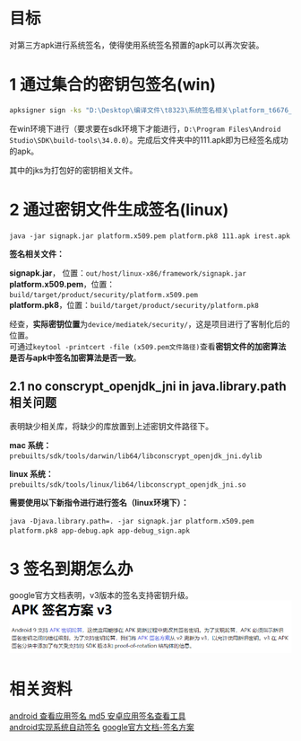 # 目标
对第三方apk进行系统签名，使得使用系统签名预置的apk可以再次安装。  

# 1 通过集合的密钥包签名(win)
```bash
apksigner sign -ks "D:\Desktop\编译文件\t8323\系统签名相关\platform_t6676_r0.jks" "D:\Desktop\编译文件\t8323\系统签名相关\111.apk"
```

在win环境下进行（要求要在sdk环境下才能进行，`D:\Program Files\Android Studio\SDK\build-tools\34.0.0`）。完成后文件夹中的111.apk即为已经签名成功的apk。  

其中的jks为打包好的密钥相关文件。  

# 2 通过密钥文件生成签名(linux)
`java -jar signapk.jar platform.x509.pem platform.pk8 111.apk irest.apk`

**签名相关文件：**

**signapk.jar**， 位置：`out/host/linux-x86/framework/signapk.jar`  
**platform.x509.pem**，位置：`build/target/product/security/platform.x509.pem`  
**platform.pk8**，位置：`build/target/product/security/platform.pk8`  

经查，**实际密钥位置**为`device/mediatek/security/`，这是项目进行了客制化后的位置。  
可通过`keytool -printcert -file (x509.pem文件路径)`查看**密钥文件的加密算法是否与apk中签名加密算法是否一致**。
## 2.1 no conscrypt_openjdk_jni in java.library.path相关问题
表明缺少相关库，将缺少的库放置到上述密钥文件路径下。  

**mac 系统：**  
`prebuilts/sdk/tools/darwin/lib64/libconscrypt_openjdk_jni.dylib`

**linux 系统：**  
`prebuilts/sdk/tools/linux/lib64/libconscrypt_openjdk_jni.so`

**需要使用以下新指令进行进行签名（linux环境下）：**

`java -Djava.library.path=. -jar signapk.jar platform.x509.pem platform.pk8 app-debug.apk app-debug_sign.apk`

# 3 签名到期怎么办
google官方文档表明，v3版本的签名支持密钥升级。  
![](img/Pasted%20image%2020231117114815.png)

# 相关资料
[android 查看应用签名 md5 安卓应用签名查看工具](https://blog.51cto.com/u_16099184/6929020)  
[android实现系统自动签名](https://blog.csdn.net/CSDN_LQR/article/details/128996721)
[google官方文档-签名方案](https://source.android.google.cn/docs/security/features/apksigning/v3?hl=zh-cn)